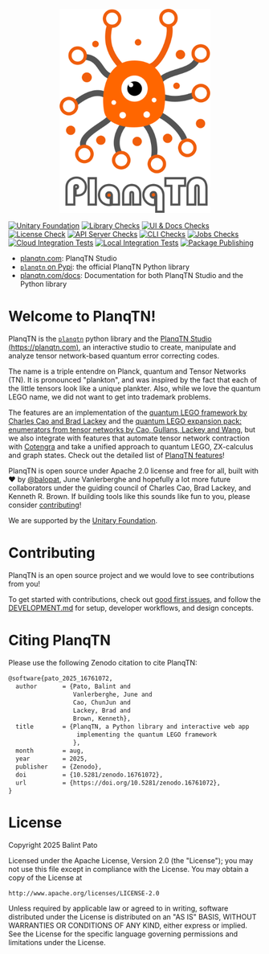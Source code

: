 <p align="center">
<img src="docs/fig/planqtn_logo.png" width="300"></img>
</p>

[![Unitary Foundation](https://img.shields.io/badge/Supported%20By-UNITARY%20FOUNDATION-brightgreen.svg?style=for-the-badge)](https://unitary.foundation)
[![Library Checks](https://github.com/planqtn/planqtn/workflows/planqtn%20Library%20Checks/badge.svg)](https://github.com/planqtn/planqtn/actions/workflows/lib_checks.yml)
[![UI & Docs Checks](https://github.com/planqtn/planqtn/workflows/UI%20&%20Docs%20Checks/badge.svg)](https://github.com/planqtn/planqtn/actions/workflows/ui_checks.yml)
[![License Check](https://github.com/planqtn/planqtn/workflows/License%20Check/badge.svg)](https://github.com/planqtn/planqtn/actions/workflows/license-check.yml)
[![API Server Checks](https://github.com/planqtn/planqtn/workflows/API%20Server%20Checks/badge.svg)](https://github.com/planqtn/planqtn/actions/workflows/api_server_checks.yml)
[![CLI Checks](https://github.com/planqtn/planqtn/workflows/CLI%20Checks/badge.svg)](https://github.com/planqtn/planqtn/actions/workflows/cli_checks.yml)
[![Jobs Checks](https://github.com/planqtn/planqtn/workflows/Job%20Execution%20Checks/badge.svg)](https://github.com/planqtn/planqtn/actions/workflows/jobs_checks.yml)
[![Cloud Integration Tests](https://github.com/planqtn/planqtn/workflows/Cloud%20Integration%20Tests/badge.svg)](https://github.com/planqtn/planqtn/actions/workflows/cloud_integration_tests.yml)
[![Local Integration Tests](https://github.com/planqtn/planqtn/workflows/Local%20Integration%20Tests/badge.svg)](https://github.com/planqtn/planqtn/actions/workflows/local_integration_tests.yml)
[![Package Publishing](https://github.com/planqtn/planqtn/workflows/Publish%20Packages/badge.svg)](https://github.com/planqtn/planqtn/actions/workflows/publish_packages.yml)

-   [planqtn.com](https://planqtn.com): PlanqTN Studio
-   [`planqtn` on Pypi](https://pypi.org/project/planqtn/): the official PlanqTN Python
    library
-   [planqtn.com/docs](https://planqtn.com/docs): Documentation for both PlanqTN
    Studio and the Python library

# Welcome to PlanqTN!
PlanqTN is the [`planqtn`](https://pypi.org/project/planqtn/) python library and the
[PlanqTN Studio (https://planqtn.com)](https://planqtn.com), an interactive
studio to create, manipulate and analyze tensor network-based quantum error
correcting codes.

The name is a triple entendre on Planck, quantum and Tensor Networks (TN). It is
pronounced "plankton", and was inspired by the fact that each of the little
tensors look like a unique plankter. Also, while we love the quantum LEGO name,
we did not want to get into trademark problems.

The features are an implementation of the
[quantum LEGO framework by Charles Cao and Brad Lackey](https://journals.aps.org/prxquantum/abstract/10.1103/PRXQuantum.3.020332)
and the
[quantum LEGO expansion pack: enumerators from tensor networks by Cao, Gullans, Lackey and Wang](https://journals.aps.org/prxquantum/abstract/10.1103/PRXQuantum.5.030313),
but we also integrate with features that automate tensor network contraction
with [Cotengra](https://cotengra.readthedocs.io/) and take a unified approach to
quantum LEGO, ZX-calculus and graph states. Check out the detailed list of
[PlanqTN features](https://planqtn.com/docs/features)!

PlanqTN is open source under Apache 2.0 license and free for all, built with ❤️
by [@balopat](https://github.com/balopat), June Vanlerberghe and hopefully a lot
more future collaborators under the guiding council of Charles Cao, Brad Lackey,
and Kenneth R. Brown. If building tools like this sounds like fun to you, please
consider [contributing](https://planqtn.com/docs/contributing)!

We are supported by the [Unitary Foundation](https://unitary.foundation/).

# Contributing

PlanqTN is an open source project and we would love to see contributions from
you!

To get started with contributions, check out
[good first issues](https://github.com/planqtn/planqtn/issues?q=is%3Aissue%20state%3Aopen%20label%3A%22good%20first%20issue%22),
and follow the
[DEVELOPMENT.md](https://github.com/planqtn/planqtn/blob/main/DEVELOPMENT.md)
for setup, developer workflows, and design concepts.

# Citing PlanqTN 

Please use the following Zenodo citation to cite PlanqTN:

```
@software{pato_2025_16761072,
  author       = {Pato, Balint and
                  Vanlerberghe, June and
                  Cao, ChunJun and
                  Lackey, Brad and
                  Brown, Kenneth},
  title        = {PlanqTN, a Python library and interactive web app
                   implementing the quantum LEGO framework
                  },
  month        = aug,
  year         = 2025,
  publisher    = {Zenodo},
  doi          = {10.5281/zenodo.16761072},
  url          = {https://doi.org/10.5281/zenodo.16761072},
}
```

# License

Copyright 2025 Balint Pato

Licensed under the Apache License, Version 2.0 (the "License"); you may not use
this file except in compliance with the License. You may obtain a copy of the
License at

    http://www.apache.org/licenses/LICENSE-2.0

Unless required by applicable law or agreed to in writing, software distributed
under the License is distributed on an "AS IS" BASIS, WITHOUT WARRANTIES OR
CONDITIONS OF ANY KIND, either express or implied. See the License for the
specific language governing permissions and limitations under the License.
